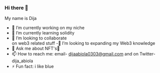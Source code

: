### Hi there 👋

My name is Dija 


- 🔭 I’m currently working on my niche
- 🌱 I’m currently learning solidity 
- 👯 I’m looking to collaborate  
on web3 related stuff
-🤔 I’m looking to expanding my Web3 knowledge
- 💬 Ask me about NFT's👀
- 📫 How to reach me: email- dijaabiola0303@gmail.com and on Twitter- dija_abiola 
- ⚡ Fun fact: i like blue
